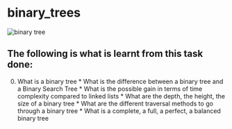 # binary_trees

![binary tree](https://simplesnippets.tech/wp-content/uploads/2020/10/binary-tree-logical-diagram-dsa.png)

## The following is what is learnt from this task done:


0.    What is a binary tree
    * What is the difference between a binary tree and a Binary Search Tree
    * What is the possible gain in terms of time complexity compared to linked lists
    * What are the depth, the height, the size of a binary tree
    * What are the different traversal methods to go through a binary tree
    * What is a complete, a full, a perfect, a balanced binary tree

